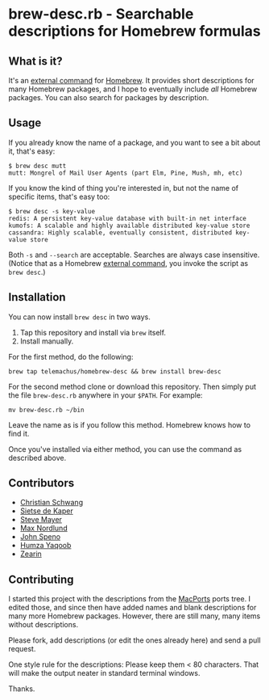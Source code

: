 # brew-desc.rb - Searchable descriptions for Homebrew formulas

## What is it?

It's an [external
command](https://github.com/mxcl/homebrew/wiki/External-Commands) for
[Homebrew](https://github.com/mxcl/homebrew). It provides short
descriptions for many Homebrew packages, and I hope to eventually include
*all* Homebrew packages. You can also search for packages by description.

## Usage

If you already know the name of a package, and you want to see a bit about
it, that's easy:

    $ brew desc mutt
    mutt: Mongrel of Mail User Agents (part Elm, Pine, Mush, mh, etc)

If you know the kind of thing you're interested in, but not the name of
specific items, that's easy too:

    $ brew desc -s key-value
    redis: A persistent key-value database with built-in net interface
    kumofs: A scalable and highly available distributed key-value store
    cassandra: Highly scalable, eventually consistent, distributed key-value store

Both `-s` and `--search` are acceptable. Searches are always case
insensitive. (Notice that as a Homebrew [external
command](https://github.com/mxcl/homebrew/wiki/External-Commands), you
invoke the script as `brew desc`.)

## Installation

You can now install `brew desc` in two ways.

1. Tap this repository and install via `brew` itself.
1. Install manually.

For the first method, do the following:

    brew tap telemachus/homebrew-desc && brew install brew-desc

For the second method clone or download this repository. Then simply put
the file `brew-desc.rb` anywhere in your `$PATH`. For example:

    mv brew-desc.rb ~/bin

Leave the name as is if you follow this method. Homebrew knows how to find
it.

Once you've installed via either method, you can use the command as
described above.

## Contributors

+ [Christian Schwang](https://github.com/CSchwang)
+ [Sietse de Kaper](https://github.com/targeter)
+ [Steve Mayer](https://github.com/mayersj1)
+ [Max Nordlund](https://github.com/maxnordlund)
+ [John Speno](https://github.com/JohnSpeno)
+ [Humza Yaqoob](https://github.com/secondplanet)
+ [Zearin](https://github.com/Zearin)

## Contributing

I started this project with the descriptions from the
[MacPorts](http://www.macports.org/) ports tree. I edited those, and since
then have added names and blank descriptions for many more Homebrew
packages. However, there are still many, many items without descriptions.

Please fork, add descriptions (or edit the ones already here) and send
a pull request.

One style rule for the descriptions: Please keep them &lt; 80 characters.
That will make the output neater in standard terminal windows.

Thanks.

